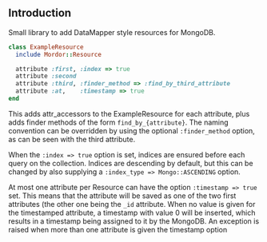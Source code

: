 ## Introduction
Small library to add DataMapper style resources for MongoDB.

```ruby
class ExampleResource
  include Mordor::Resource

  attribute :first, :index => true
  attribute :second
  attribute :third, :finder_method => :find_by_third_attribute
  attribute :at,    :timestamp => true
end
```

This adds attr_accessors to the ExampleResource for each attribute, plus adds finder methods of the form 
`find_by_{attribute}`. The naming convention can be overridden by using the optional `:finder_method` option,
as can be seen with the third attribute.

When the `:index => true` option is set, indices are ensured before each query on 
the collection. Indices are descending by default, but this can be changed by also supplying a `:index_type => Mongo::ASCENDING` option.

At most one attribute per Resource can have the option `:timestamp => true` set. This means that the attribute will be saved as one of the two first 
attributes (the other one being the `_id` attribute. When no value is given for the timestamped attribute, a timestamp with value 0 will be inserted,
which results in a timestamp being assigned to it by the MongoDB.
An exception is raised when more than one attribute is given the timestamp option
